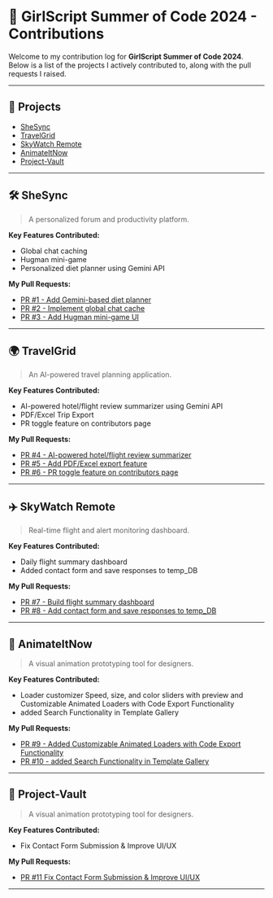 # 🌸 GirlScript Summer of Code 2024 - Contributions

Welcome to my contribution log for **GirlScript Summer of Code 2024**. Below is a list of the projects I actively contributed to, along with the pull requests I raised.

---

## 📌 Projects

- [SheSync](#shesync)
- [TravelGrid](#travelgrid)
- [SkyWatch Remote](#skywatch-remote)
- [AnimateItNow](#animateitnow)
- [Project-Vault](#animateitnow)

---

## 🛠️ SheSync

> A personalized forum and productivity platform.

**Key Features Contributed:**
- Global chat caching
- Hugman mini-game
- Personalized diet planner using Gemini API

**My Pull Requests:**
- [PR #1 - Add Gemini-based diet planner](https://github.com/owner/repo/pull/1)
- [PR #2 - Implement global chat cache](https://github.com/owner/repo/pull/2)
- [PR #3 - Add Hugman mini-game UI](https://github.com/owner/repo/pull/3)

---

## 🌍 TravelGrid

> An AI-powered travel planning application.

**Key Features Contributed:**
- AI-powered hotel/flight review summarizer using Gemini API
- PDF/Excel Trip Export
- PR toggle feature on contributors page 

**My Pull Requests:**
- [PR #4 - AI-powered hotel/flight review summarizer](https://github.com/Adarsh-Chaubey03/TravelGrid/pull/498)
- [PR #5 - Add PDF/Excel export feature](https://github.com/Adarsh-Chaubey03/TravelGrid/pull/428)
- [PR #6 - PR toggle feature on contributors page ](https://github.com/Adarsh-Chaubey03/TravelGrid/pull/431)

---

## ✈️ SkyWatch Remote

> Real-time flight and alert monitoring dashboard.

**Key Features Contributed:**
- Daily flight summary dashboard
- Added contact form and save responses to temp_DB

**My Pull Requests:**
- [PR #7 - Build flight summary dashboard](https://github.com/owner/repo/pull/7)
- [PR #8 - Add contact form and save responses to temp_DB](https://github.com/Dnyaneshpise/skywatch_alerts/pull/33)

---

## 🎨 AnimateItNow

> A visual animation prototyping tool for designers.

**Key Features Contributed:**
- Loader customizer Speed, size, and color sliders with preview and Customizable Animated Loaders with Code Export Functionality
- added Search Functionality in Template Gallery

**My Pull Requests:**
- [PR #9 - Added Customizable Animated Loaders with Code Export Functionality](https://github.com/itsAnimation/AnimateItNow/pull/368)
- [PR #10 - added Search Functionality in Template Gallery](https://github.com/itsAnimation/AnimateItNow/pull/376)

---
## 🎨 Project-Vault

> A visual animation prototyping tool for designers.

**Key Features Contributed:**
- Fix Contact Form Submission & Improve UI/UX


**My Pull Requests:**
- [PR #11 Fix Contact Form Submission & Improve UI/UX](https://github.com/pavitraag/Project-Vault/pull/175)

---


